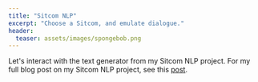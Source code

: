 ```yaml
---
title: "Sitcom NLP"
excerpt: "Choose a Sitcom, and emulate dialogue."
header:
  teaser: assets/images/spongebob.png
---
```


Let's interact with the text generator from my Sitcom NLP project. For my full blog post on my Sitcom NLP project, see this [post](https://evanaze.github.io/Sitcom-NLP/).

